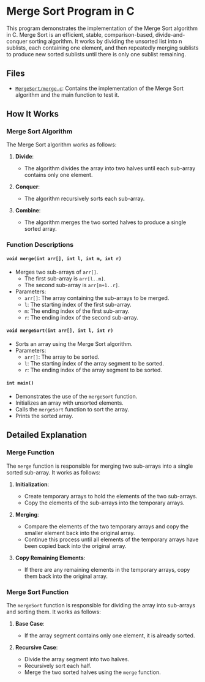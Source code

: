 # Merge Sort Program in C

This program demonstrates the implementation of the Merge Sort algorithm in C. Merge Sort is an efficient, stable, comparison-based, divide-and-conquer sorting algorithm. It works by dividing the unsorted list into n sublists, each containing one element, and then repeatedly merging sublists to produce new sorted sublists until there is only one sublist remaining.

## Files

- [`MergeSort/merge.c`](MergeSort/merge.c): Contains the implementation of the Merge Sort algorithm and the main function to test it.

## How It Works

### Merge Sort Algorithm

The Merge Sort algorithm works as follows:

1. **Divide**:
   - The algorithm divides the array into two halves until each sub-array contains only one element.

2. **Conquer**:
   - The algorithm recursively sorts each sub-array.

3. **Combine**:
   - The algorithm merges the two sorted halves to produce a single sorted array.

### Function Descriptions

#### `void merge(int arr[], int l, int m, int r)`

- Merges two sub-arrays of `arr[]`.
  - The first sub-array is `arr[l..m]`.
  - The second sub-array is `arr[m+1..r]`.
- Parameters:
  - `arr[]`: The array containing the sub-arrays to be merged.
  - `l`: The starting index of the first sub-array.
  - `m`: The ending index of the first sub-array.
  - `r`: The ending index of the second sub-array.

#### `void mergeSort(int arr[], int l, int r)`

- Sorts an array using the Merge Sort algorithm.
- Parameters:
  - `arr[]`: The array to be sorted.
  - `l`: The starting index of the array segment to be sorted.
  - `r`: The ending index of the array segment to be sorted.

#### `int main()`

- Demonstrates the use of the `mergeSort` function.
- Initializes an array with unsorted elements.
- Calls the `mergeSort` function to sort the array.
- Prints the sorted array.

## Detailed Explanation

### Merge Function

The `merge` function is responsible for merging two sub-arrays into a single sorted sub-array. It works as follows:

1. **Initialization**:
   - Create temporary arrays to hold the elements of the two sub-arrays.
   - Copy the elements of the sub-arrays into the temporary arrays.

2. **Merging**:
   - Compare the elements of the two temporary arrays and copy the smaller element back into the original array.
   - Continue this process until all elements of the temporary arrays have been copied back into the original array.

3. **Copy Remaining Elements**:
   - If there are any remaining elements in the temporary arrays, copy them back into the original array.

### Merge Sort Function

The `mergeSort` function is responsible for dividing the array into sub-arrays and sorting them. It works as follows:

1. **Base Case**:
   - If the array segment contains only one element, it is already sorted.

2. **Recursive Case**:
   - Divide the array segment into two halves.
   - Recursively sort each half.
   - Merge the two sorted halves using the `merge` function.
